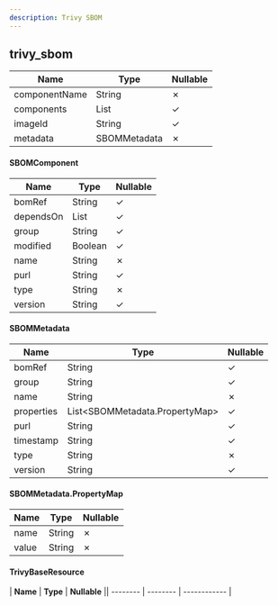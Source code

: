 ```yaml
---
description: Trivy SBOM
---
```

trivy_sbom
----------

| **Name**      | **Type**            | **Nullable** |
| ------------- | ------------------- | ------------ |
| componentName | String              | &cross;      |
| components    | List<SBOMComponent> | &check;      |
| imageId       | String              | &check;      |
| metadata      | SBOMMetadata        | &cross;      |

#### SBOMComponent
| **Name**  | **Type**     | **Nullable** |
| --------- | ------------ | ------------ |
| bomRef    | String       | &check;      |
| dependsOn | List<String> | &check;      |
| group     | String       | &check;      |
| modified  | Boolean      | &check;      |
| name      | String       | &cross;      |
| purl      | String       | &check;      |
| type      | String       | &cross;      |
| version   | String       | &check;      |

#### SBOMMetadata
| **Name**   | **Type**                       | **Nullable** |
| ---------- | ------------------------------ | ------------ |
| bomRef     | String                         | &check;      |
| group      | String                         | &check;      |
| name       | String                         | &cross;      |
| properties | List<SBOMMetadata.PropertyMap> | &check;      |
| purl       | String                         | &check;      |
| timestamp  | String                         | &check;      |
| type       | String                         | &cross;      |
| version    | String                         | &check;      |

#### SBOMMetadata.PropertyMap
| **Name** | **Type** | **Nullable** |
| -------- | -------- | ------------ |
| name     | String   | &cross;      |
| value    | String   | &cross;      |

#### TrivyBaseResource
| **Name** | **Type** | **Nullable** || -------- | -------- | ------------ |

